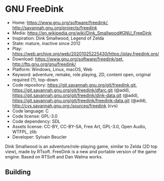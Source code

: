 # GNU FreeDink

- Home: https://www.gnu.org/software/freedink/, http://savannah.gnu.org/projects/freedink
- Media: https://en.wikipedia.org/wiki/Dink_Smallwood#GNU_FreeDink
- Inspiration: Dink Smallwood, Legend of Zelda
- State: mature, inactive since 2012
- Play: https://web.archive.org/web/20201025225430/https://play.freedink.org/
- Download: https://www.gnu.org/software/freedink/get, http://ftp.gnu.org/gnu/freedink/
- Platform: Windows, Linux, macOS, Web
- Keyword: adventure, remake, role playing, 2D, content open, original required (?), top-down
- Code repository: https://git.savannah.gnu.org/git/freedink.git, https://git.savannah.gnu.org/git/freedink/dfarc.git (@add), https://git.savannah.gnu.org/git/freedink/dink-data.git (@add), https://git.savannah.gnu.org/git/freedink/freedink-data.git (@add), http://cvs.savannah.gnu.org:/sources/freedink (cvs)
- Code language: C
- Code license: GPL-3.0
- Code dependency: SDL
- Assets license: CC-BY, CC-BY-SA, Free Art, GPL-3.0, Open Audio, WTFPL, zlib
- Developer: Sylvain Beucler

Dink Smallwood is an adventure/role-playing game, similar to Zelda (2D top view), made by RTsoft. FreeDink is a new and portable version of the game engine.
Based on RTSoft and Dan Walma works.

## Building
